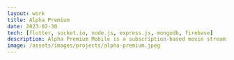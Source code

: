 ```yaml
---
layout: work
title: Alpha Premium
date: 2023-02-30
tech: [flutter, socket.io, node.js, express.js, mongodb, firebase]
description: Alpha Premium Mobile is a subscription-based movie streaming app which allow users to stream or download movie or shows.
image: /assets/images/projects/alpha-premium.jpeg
---
```

